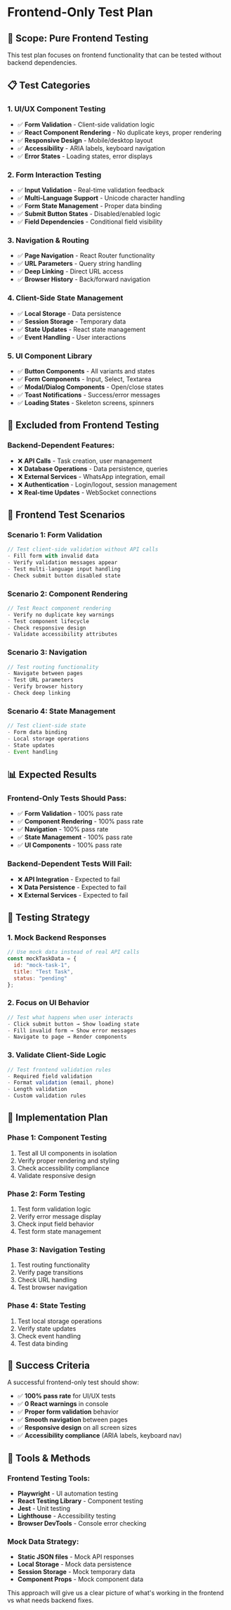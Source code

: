 # Frontend-Only Test Plan

## 🎯 **Scope: Pure Frontend Testing**
This test plan focuses on frontend functionality that can be tested without backend dependencies.

## 📋 **Test Categories**

### **1. UI/UX Component Testing**
- ✅ **Form Validation** - Client-side validation logic
- ✅ **React Component Rendering** - No duplicate keys, proper rendering
- ✅ **Responsive Design** - Mobile/desktop layout
- ✅ **Accessibility** - ARIA labels, keyboard navigation
- ✅ **Error States** - Loading states, error displays

### **2. Form Interaction Testing**
- ✅ **Input Validation** - Real-time validation feedback
- ✅ **Multi-Language Support** - Unicode character handling
- ✅ **Form State Management** - Proper data binding
- ✅ **Submit Button States** - Disabled/enabled logic
- ✅ **Field Dependencies** - Conditional field visibility

### **3. Navigation & Routing**
- ✅ **Page Navigation** - React Router functionality
- ✅ **URL Parameters** - Query string handling
- ✅ **Deep Linking** - Direct URL access
- ✅ **Browser History** - Back/forward navigation

### **4. Client-Side State Management**
- ✅ **Local Storage** - Data persistence
- ✅ **Session Storage** - Temporary data
- ✅ **State Updates** - React state management
- ✅ **Event Handling** - User interactions

### **5. UI Component Library**
- ✅ **Button Components** - All variants and states
- ✅ **Form Components** - Input, Select, Textarea
- ✅ **Modal/Dialog Components** - Open/close states
- ✅ **Toast Notifications** - Success/error messages
- ✅ **Loading States** - Skeleton screens, spinners

## 🚫 **Excluded from Frontend Testing**

### **Backend-Dependent Features:**
- ❌ **API Calls** - Task creation, user management
- ❌ **Database Operations** - Data persistence, queries
- ❌ **External Services** - WhatsApp integration, email
- ❌ **Authentication** - Login/logout, session management
- ❌ **Real-time Updates** - WebSocket connections

## 🧪 **Frontend Test Scenarios**

### **Scenario 1: Form Validation**
```javascript
// Test client-side validation without API calls
- Fill form with invalid data
- Verify validation messages appear
- Test multi-language input handling
- Check submit button disabled state
```

### **Scenario 2: Component Rendering**
```javascript
// Test React component rendering
- Verify no duplicate key warnings
- Test component lifecycle
- Check responsive design
- Validate accessibility attributes
```

### **Scenario 3: Navigation**
```javascript
// Test routing functionality
- Navigate between pages
- Test URL parameters
- Verify browser history
- Check deep linking
```

### **Scenario 4: State Management**
```javascript
// Test client-side state
- Form data binding
- Local storage operations
- State updates
- Event handling
```

## 📊 **Expected Results**

### **Frontend-Only Tests Should Pass:**
- ✅ **Form Validation** - 100% pass rate
- ✅ **Component Rendering** - 100% pass rate  
- ✅ **Navigation** - 100% pass rate
- ✅ **State Management** - 100% pass rate
- ✅ **UI Components** - 100% pass rate

### **Backend-Dependent Tests Will Fail:**
- ❌ **API Integration** - Expected to fail
- ❌ **Data Persistence** - Expected to fail
- ❌ **External Services** - Expected to fail

## 🎯 **Testing Strategy**

### **1. Mock Backend Responses**
```javascript
// Use mock data instead of real API calls
const mockTaskData = {
  id: "mock-task-1",
  title: "Test Task",
  status: "pending"
};
```

### **2. Focus on UI Behavior**
```javascript
// Test what happens when user interacts
- Click submit button → Show loading state
- Fill invalid form → Show error messages
- Navigate to page → Render components
```

### **3. Validate Client-Side Logic**
```javascript
// Test frontend validation rules
- Required field validation
- Format validation (email, phone)
- Length validation
- Custom validation rules
```

## 📝 **Implementation Plan**

### **Phase 1: Component Testing**
1. Test all UI components in isolation
2. Verify proper rendering and styling
3. Check accessibility compliance
4. Validate responsive design

### **Phase 2: Form Testing**
1. Test form validation logic
2. Verify error message display
3. Check input field behavior
4. Test form state management

### **Phase 3: Navigation Testing**
1. Test routing functionality
2. Verify page transitions
3. Check URL handling
4. Test browser navigation

### **Phase 4: State Testing**
1. Test local storage operations
2. Verify state updates
3. Check event handling
4. Test data binding

## 🎉 **Success Criteria**

A successful frontend-only test should show:
- ✅ **100% pass rate** for UI/UX tests
- ✅ **0 React warnings** in console
- ✅ **Proper form validation** behavior
- ✅ **Smooth navigation** between pages
- ✅ **Responsive design** on all screen sizes
- ✅ **Accessibility compliance** (ARIA labels, keyboard nav)

## 🔧 **Tools & Methods**

### **Frontend Testing Tools:**
- **Playwright** - UI automation testing
- **React Testing Library** - Component testing
- **Jest** - Unit testing
- **Lighthouse** - Accessibility testing
- **Browser DevTools** - Console error checking

### **Mock Data Strategy:**
- **Static JSON files** - Mock API responses
- **Local Storage** - Mock data persistence
- **Session Storage** - Mock temporary data
- **Component Props** - Mock component data

This approach will give us a clear picture of what's working in the frontend vs what needs backend fixes. 